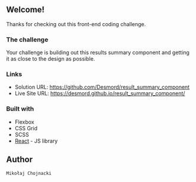 ## Welcome!

Thanks for checking out this front-end coding challenge.

### The challenge

Your challenge is building out this results summary component and getting it as close to the design as possible.

### Links

- Solution URL: https://github.com/Desmord/result_summary_component
- Live Site URL: https://desmord.github.io/result_summary_component/

### Built with

- Flexbox
- CSS Grid
- SCSS
- [React](https://reactjs.org/) - JS library

## Author

    Mikołaj Chojnacki


